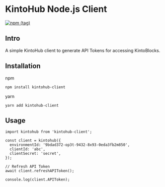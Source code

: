 # KintoHub Node.js Client

[![npm (tag)](https://img.shields.io/npm/v/kintohub-client/latest)](https://www.npmjs.com/package/kintohub-client)

## Intro

A simple KintoHub client to generate API Tokens for accessing KintoBlocks.

## Installation

npm

```
npm install kintohub-client
```

yarn

```
yarn add kintohub-client
```

## Usage

```
import kintohub from 'kintohub-client';

const client = kintohub({
  environmentId: '9bdad372-op3t-9432-8x93-0eda3fb2m850',
  clientId: 'abc',
  clientSecret: 'secret',
});

// Refresh API Token
await client.refreshAPIToken();

console.log(client.APIToken);
```

